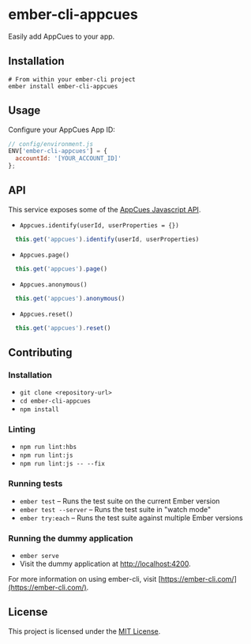 # ember-cli-appcues

Easily add AppCues to your app.

## Installation

```
# From within your ember-cli project
ember install ember-cli-appcues
```


## Usage

Configure your AppCues App ID:

```js
// config/environment.js
ENV['ember-cli-appcues'] = {
  accountId: '[YOUR_ACCOUNT_ID]'
};
```

## API

This service exposes some of the [AppCues Javascript API](https://docs.appcues.com/article/161-javascript-api).

- `Appcues.identify(userId, userProperties = {})`

```js
  this.get('appcues').identify(userId, userProperties)
```

- `Appcues.page()`

```js
  this.get('appcues').page()
```

- `Appcues.anonymous()`

```js
  this.get('appcues').anonymous()
```

- `Appcues.reset()`

```js
  this.get('appcues').reset()
```


## Contributing

### Installation

* `git clone <repository-url>`
* `cd ember-cli-appcues`
* `npm install`

### Linting

* `npm run lint:hbs`
* `npm run lint:js`
* `npm run lint:js -- --fix`

### Running tests

* `ember test` – Runs the test suite on the current Ember version
* `ember test --server` – Runs the test suite in "watch mode"
* `ember try:each` – Runs the test suite against multiple Ember versions

### Running the dummy application

* `ember serve`
* Visit the dummy application at [http://localhost:4200](http://localhost:4200).

For more information on using ember-cli, visit [https://ember-cli.com/](https://ember-cli.com/).

## License

This project is licensed under the [MIT License](LICENSE.md).
